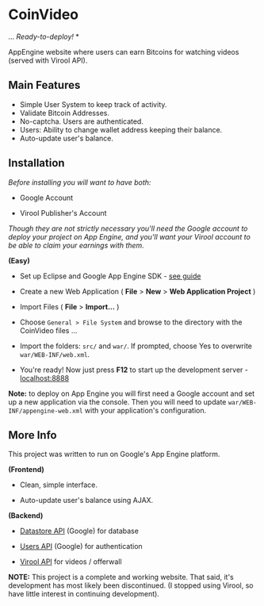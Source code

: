 CoinVideo
=========

... *Ready-to-deploy!* *


AppEngine website where users can earn Bitcoins for watching videos (served with Virool API).

Main Features
-------------
* Simple User System to keep track of activity.
* Validate Bitcoin Addresses.
* No-captcha. Users are authenticated.
* Users: Ability to change wallet address keeping their balance.
* Auto-update user's balance.

Installation
------------
*Before installing you will want to have both:*

* Google Account

* Virool Publisher's Account

*Though they are not strictly necessary you'll need the Google account to deploy your project on App Engine, and you'll want your Virool account to be able to claim your earnings with them.*

**(Easy)**

* Set up Eclipse and Google App Engine SDK - [see guide](https://developers.google.com/appengine/docs/java/tools/eclipse)

* Create a new Web Application ( **File** > **New** > **Web Application Project** )

* Import Files ( **File** > **Import...** )

* Choose `General > File System` and browse to the directory with the CoinVideo files ...

* Import the folders: `src/` and `war/`. If prompted, choose Yes to overwrite `war/WEB-INF/web.xml`.

* You're ready! Now just press **F12** to start up the development server - [localhost:8888](http://localhost:8888)

**Note:** to deploy on App Engine you will first need a Google account and set up a new application via the console. Then you will need to update `war/WEB-INF/appengine-web.xml` with your application's configuration.



More Info
---------

This project was written to run on Google's App Engine platform.

**(Frontend)**

* Clean, simple interface.


* Auto-update user's balance using AJAX.

**(Backend)**

* [Datastore API](https://developers.google.com/appengine/docs/java/datastore/http://google.com) (Google) for database

* [Users API](http://google.com) (Google) for authentication

* [Virool API](http://virool.com) for videos / offerwall


**NOTE:** This project is a complete and working website. That said, it's development has most likely
been discontinued. (I stopped using Virool, so have little interest in continuing development).

